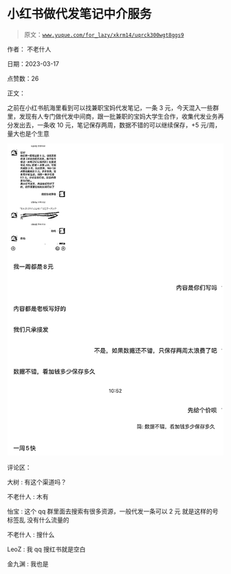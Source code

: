 # 小红书做代发笔记中介服务

> 原文：[`www.yuque.com/for_lazy/xkrm14/uqrck300wgt8ggs9`](https://www.yuque.com/for_lazy/xkrm14/uqrck300wgt8ggs9)

作者： 不老什人

日期：2023-03-17

点赞数：26

正文：

之前在小红书航海里看到可以找兼职宝妈代发笔记，一条 3 元，今天混入一些群里，发现有人专门做代发中间商，跟一批兼职的宝妈大学生合作，收集代发业务再分发出去，一条收 10 元，笔记保存两周，数据不错的可以继续保存，+5 元/周，量大也是个生意

![](img/91267940fb78d71f763792363b2faaff.png)  

评论区：

大树 : 有这个渠道吗？

不老什人 : 木有

怡宝 : 这个 qq 群里面去搜索有很多资源，一般代发一条可以 2 元 就是这样的号标签乱 没有什么流量的

不老什人 : 搜什么

LeoZ : 我 qq 搜红书就是空白

金九渊 : 我也是



